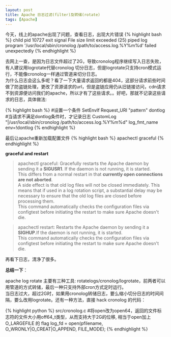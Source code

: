 ```yaml
---
layout: post
title: Apache 日志过滤(filter)及转储(rotate)
tags: [Apache]
---
```


今天，线上的apache出现了问题，查看日志，出现大片错误
{% highlight bash %}
child pid 10727 exit signal File size limit exceeded (25)
piped log program '/usr/local/sbin/cronolog /path/to/access.log.%Y%m%d' failed unexpectedly
{% endhighlight %}

去网上一查，是因为日志文件超过了2G，导致cronolog程序继续写入日志失败，有人建议用logrotate代替cronolog
切分日志，但是logrotate只支持cron模式运行，不能像cronolog一样通过管道来切分日志。    
为什么日志会这么多呢？看了一下大量请求返回的都是404，这部分请求前些时间做了防盗链处理，更改了资源请求的url，但是盗链应用仍从旧链接访问，cdn请求不到资源便访问我们的apache，所以才有了这些请求。。好吧，那就不记录这些请求的日志，具体做法:

{% highlight bash %}
#设置一个条件
SetEnvIf Request_URI "pattern" dontlog
#当请求不满足dontlog条件时，才记录日志
CustomLog "|/usr/local/sbin/cronolog /path/to/access.log.%Y%m%d" log_fmt_name env=!dontlog
{% endhighlight %}

最后让apache重新加载配置文件
{% highlight bash %}
apachectl  graceful
{% endhighlight %}

**graceful and restart**

> apachectl graceful: Gracefully restarts the Apache daemon by sending it a **SIGUSR1**. If the daemon is not running, it is started.    
This differs from a normal restart in that **currently open connections are not aborted**.    
A side effect is that old log files will not be closed immediately. This means that if used in a
log rotation script, a substantial delay may be necessary to ensure that the old log files are closed before processing them.    
This command automatically checks the configuration files via configtest before initiating the restart to make sure Apache doesn't die.

> apachectl restart: Restarts the Apache daemon by sending it a **SIGHUP**.If the
daemon is not running, it is started.     
This command automatically checks the configuration files via configtest before initiating the restart to make sure Apache doesn't die.

再看下日志，清净了很多。

**总结一下**：

apache log rotate 主要有三种工具: rotatelogs/cronolog/logrotate，前两者可以用管道的方式转储，最后一种只支持外部cron方式定时运行。     
当日志过大，超过2G时，如果用cronolog转储日志，要么缩小切分日志的时间间隔，要么改用logrotate。还有一种方法，直接 hack cronolog 的代码：

{% highlight python %}
src/cronolog.c
#将open改为open64，返回的文件标志符的文件大小用off64_t类型，从而支持大于2G的位移, 相当于open加上O_LARGEFILE 的 flag
log_fd = open(pfilename, O_WRONLY|O_CREAT|O_APPEND, FILE_MODE);
{% endhighlight %}
